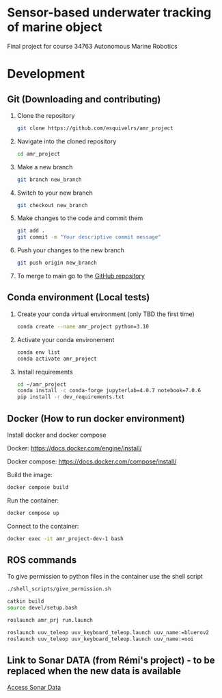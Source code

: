 # Sensor-based underwater tracking of marine object
Final project for course 34763 Autonomous Marine Robotics

# Development

## Git (Downloading and contributing)

1. Clone the repository
    ```bash
    git clone https://github.com/esquivelrs/amr_project
    ```
1. Navigate into the cloned repository
    ```bash
    cd amr_project
    ```
1. Make a new branch
    ```bash
    git branch new_branch
    ```
1. Switch to your new branch
    ```bash
    git checkout new_branch
    ```
1. Make changes to the code and commit them
    ```bash
    git add .
    git commit -m "Your descriptive commit message"
    ```
1. Push your changes to the new branch
    ```bash
    git push origin new_branch
    ```
1. To merge to main go to the [GitHub repository](https://github.com/esquivelrs/amr_project)


## Conda environment (Local tests)

1. Create your conda virtual environment (only TBD the first time)
    ```bash
    conda create --name amr_project python=3.10
    ```
1. Activate your conda environement
    ```bash
    conda env list
    conda activate amr_project
    ```
1. Install requirements
    ```bash
    cd ~/amr_project
    conda install -c conda-forge jupyterlab=4.0.7 notebook=7.0.6
    pip install -r dev_requirements.txt
    ```

## Docker (How to run docker environment)

Install docker and docker compose

Docker:
https://docs.docker.com/engine/install/

Docker compose:
https://docs.docker.com/compose/install/

Build the image:
```bash
docker compose build
```

Run the container:
```bash
docker compose up
```

Connect to the container:
```bash
docker exec -it amr_project-dev-1 bash
```


## ROS commands

To give permission to python files in the container use the shell script
```bash
./shell_scripts/give_permission.sh
```

```bash
catkin build
source devel/setup.bash
```

```bash
roslaunch amr_prj run.launch 
```

```bash
roslaunch uuv_teleop uuv_keyboard_teleop.launch uuv_name:=bluerov2
roslaunch uuv_teleop uuv_keyboard_teleop.launch uuv_name:=ooi
```

## Link to Sonar DATA (from Rémi's project) - to be replaced when the new data is available
[Access Sonar Data](https://drive.google.com/drive/folders/1JQMv0sOH7oyDTCpV-CZUSkLZOMGEsucZ?usp=sharing)
